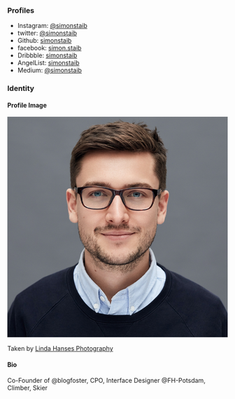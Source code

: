 ### Profiles

* Instagram: [@simonstaib](https://www.instagram.com/simonstaib/)
* twitter: [@simonstaib](https://twitter.com/simonstaib)
* Github: [simonstaib](https://github.com/simonstaib)
* facebook: [simon.staib](https://www.facebook.com/simon.staib)
* Dribbble: [simonstaib](https://dribbble.com/simonstaib)
* AngelList: [simonstaib](https://angel.co/simon-staib)
* Medium: [@simonstaib](https://medium.com/@simonstaib)


### Identity 

#### Profile Image

![Simon Staib](201703_simon_staib.jpg)

Taken by [Linda Hanses Photography](https://www.facebook.com/pg/lindahansesphotography/)

#### Bio

Co-Founder of @blogfoster, CPO, Interface Designer @FH-Potsdam, Climber, Skier